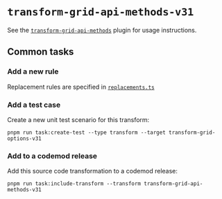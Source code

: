 # `transform-grid-api-methods-v31`

See the [`transform-grid-api-methods`](../../plugins/transform-grid-api-methods/) plugin for usage instructions.

## Common tasks

### Add a new rule

Replacement rules are specified in [`replacements.ts`](./replacements.ts)

### Add a test case

Create a new unit test scenario for this transform:

```
pnpm run task:create-test --type transform --target transform-grid-options-v31
```

### Add to a codemod release

Add this source code transformation to a codemod release:

```
pnpm run task:include-transform --transform transform-grid-api-methods-v31
```
